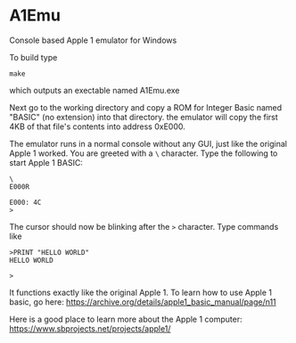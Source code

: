 # A1Emu
Console based Apple 1 emulator for Windows

To build type

```make```

which outputs an exectable named A1Emu.exe

Next go to the working directory and copy a ROM for Integer Basic named "BASIC" (no extension) into that directory. the emulator will copy the first 4KB of that file's contents into address 0xE000.

The emulator runs in a normal console without any GUI, just like the original Apple 1 worked. You are greeted with a `\` character. Type the following to start Apple 1 BASIC:

```
\
E000R

E000: 4C
>
```

The cursor should now be blinking after the `>` character. Type commands like

```
>PRINT "HELLO WORLD"
HELLO WORLD

>
```
It functions exactly like the original Apple 1. To learn how to use Apple 1 basic, go here: https://archive.org/details/apple1_basic_manual/page/n11

Here is a good place to learn more about the Apple 1 computer: https://www.sbprojects.net/projects/apple1/

